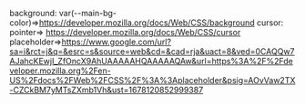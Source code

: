 background: var(--main-bg-color)=>https://developer.mozilla.org/docs/Web/CSS/background
cursor: pointer=> https://developer.mozilla.org/docs/Web/CSS/cursor
placeholder=>https://www.google.com/url?sa=i&rct=j&q=&esrc=s&source=web&cd=&cad=rja&uact=8&ved=0CAQQw7AJahcKEwjI_ZfOncX9AhUAAAAAHQAAAAAQAw&url=https%3A%2F%2Fdeveloper.mozilla.org%2Fen-US%2Fdocs%2FWeb%2FCSS%2F%3A%3Aplaceholder&psig=AOvVaw2TX-CZCkBM7yMTsZXmb1Vh&ust=1678120852999387
